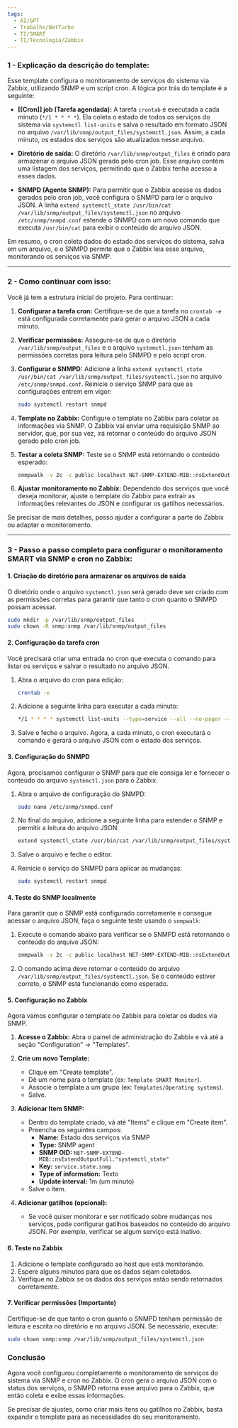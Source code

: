 ```yaml
---
tags:
  - AI/GPT
  - Trabalho/NetTurbo
  - TI/SMART
  - TI/Tecnologia/Zabbix
---
```

### 1 - Explicação da descrição do template:

Esse template configura o monitoramento de serviços do sistema via Zabbix, utilizando SNMP e um script cron. A lógica por trás do template é a seguinte:

- **[[Cron]] job (Tarefa agendada):** A tarefa `crontab` é executada a cada minuto (`*/1 * * * *`). Ela coleta o estado de todos os serviços do sistema via `systemctl list-units` e salva o resultado em formato JSON no arquivo `/var/lib/snmp/output_files/systemctl.json`. Assim, a cada minuto, os estados dos serviços são atualizados nesse arquivo.
  
- **Diretório de saída:** O diretório `/var/lib/snmp/output_files` é criado para armazenar o arquivo JSON gerado pelo cron job. Esse arquivo contém uma listagem dos serviços, permitindo que o Zabbix tenha acesso a esses dados.
  
- **SNMPD (Agente SNMP):** Para permitir que o Zabbix acesse os dados gerados pelo cron job, você configura o SNMPD para ler o arquivo JSON. A linha `extend systemctl_state /usr/bin/cat /var/lib/snmp/output_files/systemctl.json` no arquivo `/etc/snmp/snmpd.conf` estende o SNMPD com um novo comando que executa `/usr/bin/cat` para exibir o conteúdo do arquivo JSON.

Em resumo, o cron coleta dados do estado dos serviços do sistema, salva em um arquivo, e o SNMPD permite que o Zabbix leia esse arquivo, monitorando os serviços via SNMP.

---

### 2 - Como continuar com isso:

Você já tem a estrutura inicial do projeto. Para continuar:

1. **Configurar a tarefa cron:** Certifique-se de que a tarefa no `crontab -e` está configurada corretamente para gerar o arquivo JSON a cada minuto.

2. **Verificar permissões:** Assegure-se de que o diretório `/var/lib/snmp/output_files` e o arquivo `systemctl.json` tenham as permissões corretas para leitura pelo SNMPD e pelo script cron.

3. **Configurar o SNMPD:** Adicione a linha `extend systemctl_state /usr/bin/cat /var/lib/snmp/output_files/systemctl.json` no arquivo `/etc/snmp/snmpd.conf`. Reinicie o serviço SNMP para que as configurações entrem em vigor:
   ```bash
   sudo systemctl restart snmpd
   ```

4. **Template no Zabbix:** Configure o template no Zabbix para coletar as informações via SNMP. O Zabbix vai enviar uma requisição SNMP ao servidor, que, por sua vez, irá retornar o conteúdo do arquivo JSON gerado pelo cron job.

5. **Testar a coleta SNMP:** Teste se o SNMP está retornando o conteúdo esperado:
   ```bash
   snmpwalk -v 2c -c public localhost NET-SNMP-EXTEND-MIB::nsExtendOutputFull.\"systemctl_state\"
   ```

6. **Ajustar monitoramento no Zabbix:** Dependendo dos serviços que você deseja monitorar, ajuste o template do Zabbix para extrair as informações relevantes do JSON e configurar os gatilhos necessários.

Se precisar de mais detalhes, posso ajudar a configurar a parte do Zabbix ou adaptar o monitoramento.

---

### 3 - Passo a passo completo para configurar o monitoramento SMART via SNMP e cron no Zabbix:

#### **1. Criação do diretório para armazenar os arquivos de saída**
O diretório onde o arquivo `systemctl.json` será gerado deve ser criado com as permissões corretas para garantir que tanto o cron quanto o SNMPD possam acessar.

```bash
sudo mkdir -p /var/lib/snmp/output_files
sudo chown -R snmp:snmp /var/lib/snmp/output_files
```

#### **2. Configuração da tarefa cron**
Você precisará criar uma entrada no cron que executa o comando para listar os serviços e salvar o resultado no arquivo JSON.

1. Abra o arquivo do cron para edição:
   ```bash
   crontab -e
   ```

2. Adicione a seguinte linha para executar a cada minuto:
   ```bash
   */1 * * * * systemctl list-units --type=service --all --no-pager --no-legend --plain --output=json > /var/lib/snmp/output_files/systemctl.json
   ```

3. Salve e feche o arquivo. Agora, a cada minuto, o cron executará o comando e gerará o arquivo JSON com o estado dos serviços.

#### **3. Configuração do SNMPD**
Agora, precisamos configurar o SNMP para que ele consiga ler e fornecer o conteúdo do arquivo `systemctl.json` para o Zabbix.

1. Abra o arquivo de configuração do SNMPD:
   ```bash
   sudo nano /etc/snmp/snmpd.conf
   ```

2. No final do arquivo, adicione a seguinte linha para estender o SNMP e permitir a leitura do arquivo JSON:
   ```bash
   extend systemctl_state /usr/bin/cat /var/lib/snmp/output_files/systemctl.json
   ```

3. Salve o arquivo e feche o editor.

4. Reinicie o serviço do SNMPD para aplicar as mudanças:
   ```bash
   sudo systemctl restart snmpd
   ```

#### **4. Teste do SNMP localmente**
Para garantir que o SNMP está configurado corretamente e consegue acessar o arquivo JSON, faça o seguinte teste usando o `snmpwalk`:

1. Execute o comando abaixo para verificar se o SNMPD está retornando o conteúdo do arquivo JSON:
   ```bash
   snmpwalk -v 2c -c public localhost NET-SNMP-EXTEND-MIB::nsExtendOutputFull.\"systemctl_state\"
   ```

2. O comando acima deve retornar o conteúdo do arquivo `/var/lib/snmp/output_files/systemctl.json`. Se o conteúdo estiver correto, o SNMP está funcionando como esperado.

#### **5. Configuração no Zabbix**
Agora vamos configurar o template no Zabbix para coletar os dados via SNMP.

1. **Acesse o Zabbix:**
   Abra o painel de administração do Zabbix e vá até a seção "Configuration" -> "Templates".

2. **Crie um novo Template:**
   - Clique em "Create template".
   - Dê um nome para o template (ex: `Template SMART Monitor`).
   - Associe o template a um grupo (ex: `Templates/Operating systems`).
   - Salve.

3. **Adicionar Item SNMP:**
   - Dentro do template criado, vá até "Items" e clique em "Create item".
   - Preencha os seguintes campos:
     - **Name:** Estado dos serviços via SNMP
     - **Type:** SNMP agent
     - **SNMP OID:** `NET-SNMP-EXTEND-MIB::nsExtendOutputFull."systemctl_state"`
     - **Key:** `service.state.snmp`
     - **Type of information:** Texto
     - **Update interval:** 1m (um minuto)
   - Salve o item.

4. **Adicionar gatilhos (opcional):**
   - Se você quiser monitorar e ser notificado sobre mudanças nos serviços, pode configurar gatilhos baseados no conteúdo do arquivo JSON. Por exemplo, verificar se algum serviço está inativo.

#### **6. Teste no Zabbix**
1. Adicione o template configurado ao host que está monitorando.
2. Espere alguns minutos para que os dados sejam coletados.
3. Verifique no Zabbix se os dados dos serviços estão sendo retornados corretamente.

#### **7. Verificar permissões (Importante)**
Certifique-se de que tanto o cron quanto o SNMPD tenham permissão de leitura e escrita no diretório e no arquivo JSON. Se necessário, execute:

```bash
sudo chown snmp:snmp /var/lib/snmp/output_files/systemctl.json
```

### Conclusão
Agora você configurou completamente o monitoramento de serviços do sistema via SNMP e cron no Zabbix. O cron gera o arquivo JSON com o status dos serviços, o SNMPD retorna esse arquivo para o Zabbix, que então coleta e exibe essas informações.

Se precisar de ajustes, como criar mais itens ou gatilhos no Zabbix, basta expandir o template para as necessidades do seu monitoramento.